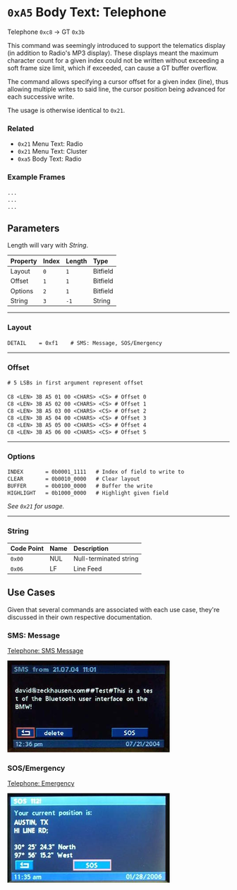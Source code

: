 # `0xA5` Body Text: Telephone

Telephone `0xc8` → GT `0x3b`

This command was seemingly introduced to support the telematics display (in addition to Radio's MP3 display). These displays meant the maximum character count for a given index could not be written without exceeding a soft frame size limit, which if exceeded, can cause a GT buffer overflow.

The command allows specifying a cursor offset for a given index (line), thus allowing  multiple writes to said line, the cursor position being advanced for each successive write.

The usage is otherwise identical to `0x21`.

### Related

- `0x21` Menu Text: Radio
- `0x21` Menu Text: Cluster
- `0xa5` Body Text: Radio

### Example Frames
    
    ...
    ...
    ...

## Parameters

Length will vary with *String*.

Property|Index|Length|Type
:-------|:----|:-----|:---
Layout|`0`|`1`|Bitfield
Offset|`1`|`1`|Bitfield
Options|`2`|`1`|Bitfield
String|`3`|`-1`|String

---

### Layout
    
    DETAIL    = 0xf1    # SMS: Message, SOS/Emergency

---

### Offset

    # 5 LSBs in first argument represent offset
    
    C8 <LEN> 3B A5 01 00 <CHARS> <CS> # Offset 0
    C8 <LEN> 3B A5 02 00 <CHARS> <CS> # Offset 1
    C8 <LEN> 3B A5 03 00 <CHARS> <CS> # Offset 2
    C8 <LEN> 3B A5 04 00 <CHARS> <CS> # Offset 3
    C8 <LEN> 3B A5 05 00 <CHARS> <CS> # Offset 4
    C8 <LEN> 3B A5 06 00 <CHARS> <CS> # Offset 5

---

### Options

    INDEX       = 0b0001_1111   # Index of field to write to
    CLEAR       = 0b0010_0000   # Clear layout
    BUFFER      = 0b0100_0000   # Buffer the write
    HIGHLIGHT   = 0b1000_0000   # Highlight given field

*See `0x21` for usage.*

---

### String

Code Point|Name|Description
:--|:--|:--
`0x00`|NUL|Null-terminated string
`0x06`|LF|Line Feed
    
## Use Cases

Given that several commands are associated with each use case, they're discussed in their own respective documentation.

### SMS: Message

[Telephone: SMS Message](detail.md)

![SMS Detail](21/f1.jpeg)

### SOS/Emergency

[Telephone: Emergency](detail.md)

![SOS/Emergency](sms/sms_emergency.jpg)